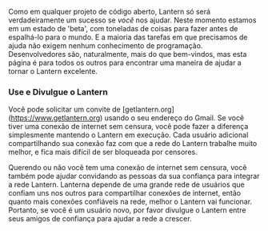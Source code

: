 Como em qualquer projeto de código aberto, Lantern só será verdadeiramente um sucesso se _você_ nos ajudar.
Neste momento estamos em um estado de 'beta', com toneladas de coisas para fazer antes de espalhá-lo para o mundo. E a maioria das tarefas em que precisamos de ajuda não exigem nenhum conhecimento de programação. Desenvolvedores são, naturalmente, mais do que bem-vindos, mas esta página é para todos os outros para encontrar uma maneira de ajudar a tornar o Lantern excelente.

### <a name="use-lantern"></a>Use e Divulgue o Lantern

Você pode solicitar um convite de [getlantern.org] (https://www.getlantern.org) usando o seu endereço do Gmail. Se você tiver uma conexão de internet sem censura, você pode fazer a diferença simplesmente
mantendo o Lantern em execução. Cada usuário adicional compartilhando sua conexão faz com que a rede do Lantern trabalhe muito melhor, e fica mais difícil de ser bloqueada por censores.

Querendo ou não você tem uma conexão de internet sem censura, você também pode ajudar
convidando as pessoas da sua confiança para integrar a rede Lantern. Lanterna depende de
uma grande rede de usuários que confiam uns nos outros para compartilhar conexões de internet,
então quanto mais conexões confiáveis ​​na rede, melhor o Lantern vai funcionar. Portanto, se
você é um usuário novo, por favor divulgue o Lantern entre seus amigos de confiança para ajudar
a rede a crescer.